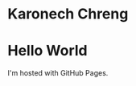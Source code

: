 # Karonech Chreng
<html>
<body>
<h1>Hello World</h1>
<p>I'm hosted with GitHub Pages.</p>
</body>
</html>
